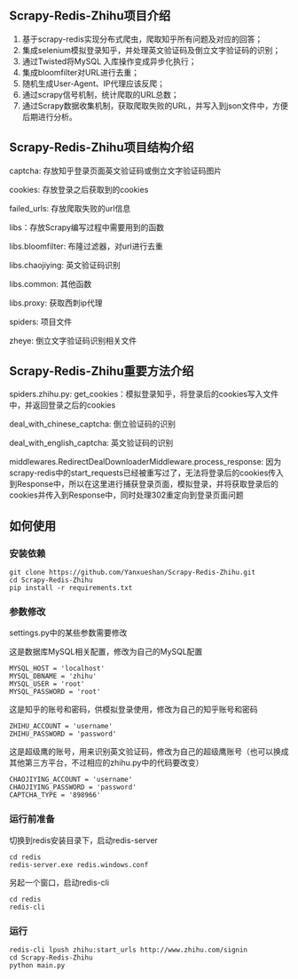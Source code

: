 ## Scrapy-Redis-Zhihu项目介绍

1. 基于scrapy-redis实现分布式爬虫，爬取知乎所有问题及对应的回答；
2. 集成selenium模拟登录知乎，并处理英文验证码及倒立文字验证码的识别；
3. 通过Twisted将MySQL 入库操作变成异步化执行；
4. 集成bloomfilter对URL进行去重；
5. 随机生成User-Agent、IP代理应该反爬；
6. 通过scrapy信号机制，统计爬取的URL总数；
7. 通过Scrapy数据收集机制，获取爬取失败的URL，并写入到json文件中，方便后期进行分析。

## Scrapy-Redis-Zhihu项目结构介绍

captcha: 存放知乎登录页面英文验证码或倒立文字验证码图片

cookies: 存放登录之后获取到的cookies

failed_urls: 存放爬取失败的url信息

libs：存放Scrapy编写过程中需要用到的函数

libs.bloomfilter: 布隆过滤器，对url进行去重

libs.chaojiying: 英文验证码识别

libs.common: 其他函数

libs.proxy: 获取西刺ip代理

spiders: 项目文件

zheye: 倒立文字验证码识别相关文件

## Scrapy-Redis-Zhihu重要方法介绍

spiders.zhihu.py:
get_cookies：模拟登录知乎，将登录后的cookies写入文件中，并返回登录之后的cookies

deal_with_chinese_captcha: 倒立验证码的识别

deal_with_english_captcha: 英文验证码的识别

middlewares.RedirectDealDownloaderMiddleware.process_response: 因为scrapy-redis中的start_requests已经被重写过了，无法将登录后的cookies传入到Response中，所以在这里进行捕获登录页面，模拟登录，并将获取登录后的cookies并传入到Response中，同时处理302重定向到登录页面问题

## 如何使用
### 安装依赖
```
git clone https://github.com/Yanxueshan/Scrapy-Redis-Zhihu.git
cd Scrapy-Redis-Zhihu
pip install -r requirements.txt
```

### 参数修改
settings.py中的某些参数需要修改

这是数据库MySQL相关配置，修改为自己的MySQL配置
```
MYSQL_HOST = 'localhost'
MYSQL_DBNAME = 'zhihu'
MYSQL_USER = 'root'
MYSQL_PASSWORD = 'root'
```

这是知乎的账号和密码，供模拟登录使用，修改为自己的知乎账号和密码
```
ZHIHU_ACCOUNT = 'username'
ZHIHU_PASSWORD = 'password'
```

这是超级鹰的账号，用来识别英文验证码，修改为自己的超级鹰账号（也可以换成其他第三方平台，不过相应的zhihu.py中的代码要改变）
```
CHAOJIYING_ACCOUNT = 'username'
CHAOJIYING_PASSWORD = 'password'
CAPTCHA_TYPE = '898966'
```

### 运行前准备
切换到redis安装目录下，启动redis-server
```
cd redis
redis-server.exe redis.windows.conf
```
另起一个窗口，启动redis-cli
```
cd redis
redis-cli
```

### 运行
```
redis-cli lpush zhihu:start_urls http://www.zhihu.com/signin
cd Scrapy-Redis-Zhihu
python main.py
```
